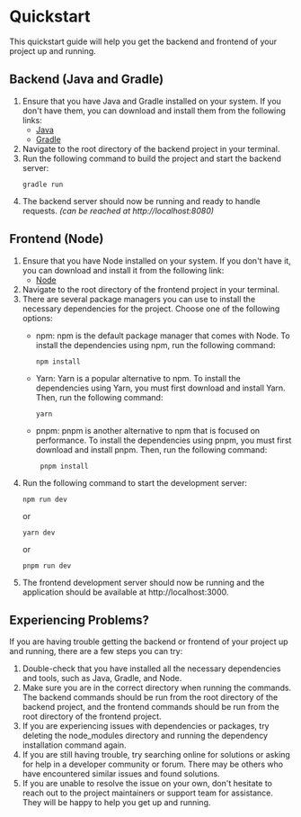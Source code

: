 # Quickstart

This quickstart guide will help you get the backend and frontend of your project up and running.

## Backend (Java and Gradle)

1. Ensure that you have Java and Gradle installed on your system. If you don't have them, you can download and install
   them from the following links:
    * [Java](https://www.java.com/en/download/)
    * [Gradle](https://gradle.org/install/)
2. Navigate to the root directory of the backend project in your terminal.
3. Run the following command to build the project and start the backend server:
    ```
    gradle run
    ```
4. The backend server should now be running and ready to handle requests. *(can be reached at http://localhost:8080)*

## Frontend (Node)

1. Ensure that you have Node installed on your system. If you don't have it, you can download and install it from the
   following link:
    * [Node](https://nodejs.org/en/download/)
2. Navigate to the root directory of the frontend project in your terminal.
3. There are several package managers you can use to install the necessary dependencies for the project. Choose one of
   the following options:
    * npm: npm is the default package manager that comes with Node. To install the dependencies using npm, run the
      following command:
       ```
       npm install
       ```
    * Yarn: Yarn is a popular alternative to npm. To install the dependencies using Yarn, you must first download and
      install Yarn. Then, run the following command:
       ```
       yarn
       ```

    * pnpm: pnpm is another alternative to npm that is focused on performance. To install the dependencies using pnpm,
      you must first download and install pnpm. Then, run the following command:
       ```
        pnpm install
       ```
4. Run the following command to start the development server:
   ```
   npm run dev
   ```
   or
   ```
   yarn dev
   ```
   or
   ```
   pnpm run dev
   ```
5. The frontend development server should now be running and the application should be available
   at http://localhost:3000.

## Experiencing Problems?

If you are having trouble getting the backend or frontend of your project up and running, there are a few steps you can
try:

1. Double-check that you have installed all the necessary dependencies and tools, such as Java, Gradle, and Node.
2. Make sure you are in the correct directory when running the commands. The backend commands should be run from the
   root directory of the backend project, and the frontend commands should be run from the root directory of the
   frontend project.
3. If you are experiencing issues with dependencies or packages, try deleting the node_modules directory and running the
   dependency installation command again.
4. If you are still having trouble, try searching online for solutions or asking for help in a developer community or
   forum. There may be others who have encountered similar issues and found solutions.
5. If you are unable to resolve the issue on your own, don't hesitate to reach out to the project maintainers or support
   team for assistance. They will be happy to help you get up and running.